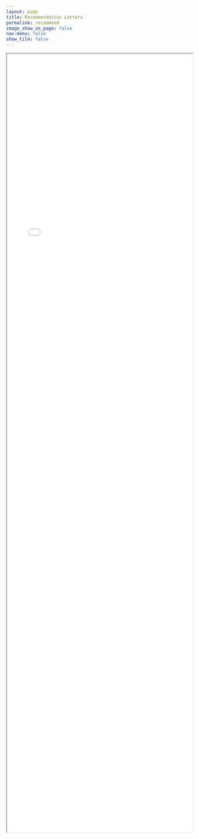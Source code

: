```yaml
---
layout: page
title: Recommendation Letters
permalink: recommend
image_show_on_page: false
nav-menu: false
show_tile: false
---
```


<iframe src="{{ site.url }}/assets/files/Peter_Stuckey.pdf" width="100%" height="2100px"> </iframe>

